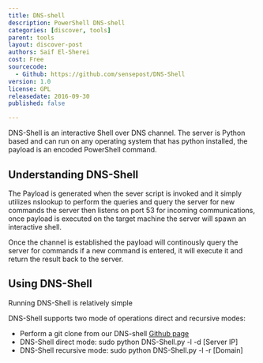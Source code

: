 ```yaml
---
title: DNS-shell
description: PowerShell DNS-shell 
categories: [discover, tools]
parent: tools
layout: discover-post
authors: Saif El-Sherei
cost: Free
sourcecode:
  - Github: https://github.com/sensepost/DNS-Shell
version: 1.0
license: GPL
releasedate: 2016-09-30
published: false

---
```



<p>DNS-Shell is an interactive Shell over DNS channel. The server is Python based and can run on any operating system that has python installed, the payload is an encoded PowerShell command.</p>




<h2>Understanding DNS-Shell</h2>
<p>The Payload is generated when the sever script is invoked and it simply utilizes nslookup to perform the queries and query the server for new commands the server then listens on port 53 for incoming communications, once payload is executed on the target machine the server will spawn an interactive shell.</p>
<p>Once the channel is established the payload will continously query the server for commands if a new command is entered, it will execute it and return the result back to the server.</p>


<h2>Using DNS-Shell</h2>
<p>Running DNS-Shell is relatively simple</p>
<p>DNS-Shell supports two mode of operations direct and recursive modes:
<ul>
<li>Perform a git clone from our DNS-shell <a href="https://github.com/sensepost/DNS-Shell">Github page</a></li>
<li>DNS-Shell direct mode: sudo python DNS-Shell.py -l -d [Server IP]</li>
<li>DNS-Shell recursive mode: sudo python DNS-Shell.py -l -r [Domain]</li>
</ul>
<p>

